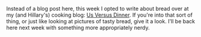 Instead of a blog post here, this week I opted to write about bread over at my
(and Hillary's) cooking blog: [Us Versus
Dinner](http://usversusdinner.com/post/easy_bread_for_two_weeks/). If you're
into that sort of thing, or just like looking at pictures of tasty bread, give
it a look. I'll be back here next week with something more appropriately
nerdy.

